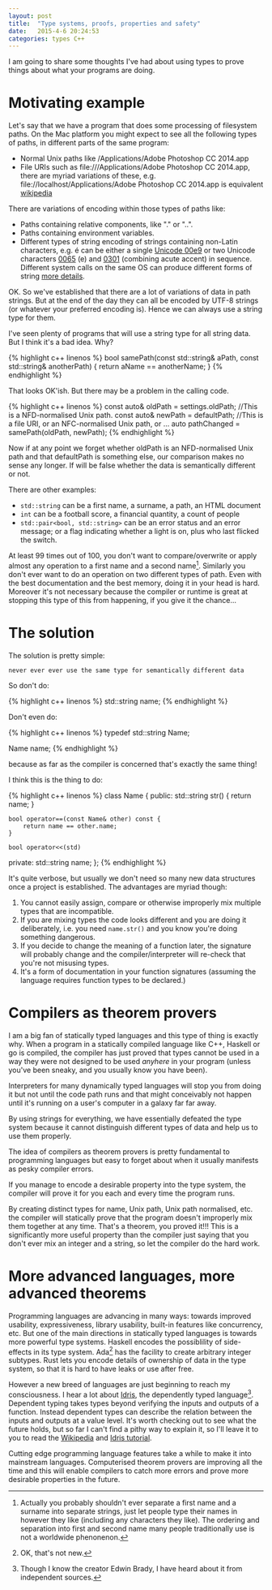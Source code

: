 ```yaml
---
layout: post
title:  "Type systems, proofs, properties and safety"
date:   2015-4-6 20:24:53
categories: types C++
---
```


<!--
Outline:
- what does a type system do?
 - statically types
 - dynamically typed (still avoids unsafety, but doesn't guarantee it before your code ships)
- what is wrong with reusing types
 - forenames, surnames
 - different types of paths
 - never want to compare those
- what sort of things can we prove using the C++ static type system
 - semantically different types must have different types in a program
 - what is the theorem that the compiler will prove for you?
 - what other things are there?
- more advanced research type safety like
 - dependent types
  
-->

I am going to share some thoughts I've had about using types to prove things about what your programs are doing.

Motivating example
==================

Let's say that we have a program that does some processing of filesystem paths. On the Mac platform you might expect to see all the following types of paths, in different parts of the same program:

- Normal Unix paths like /Applications/Adobe Photoshop CC 2014.app
- File URIs such as file:///Applications/Adobe Photoshop CC 2014.app, there are myriad variations of these, e.g. file://localhost/Applications/Adobe Photoshop CC 2014.app is equivalent [wikipedia](http://en.wikipedia.org/wiki/File_URI_scheme)

There are variations of encoding within those types of paths like:

- Paths containing relative components, like "." or "..".
- Paths containing environment variables.
- Different types of string encoding of strings containing non-Latin characters, e.g. é can be either a single [Unicode 00e9](http://unicode.org/cldr/utility/character.jsp?a=00e9) or two Unicode characters [0065](http://unicode.org/cldr/utility/character.jsp?a=0065) (e) and [0301](http://unicode.org/cldr/utility/character.jsp?a=0301) (combining acute accent) in sequence. Different system calls on the same OS can produce different forms of string [more details](http://en.wikipedia.org/wiki/Unicode_equivalence).

OK. So we've established that there are a lot of variations of data in path strings. But at the end of the day they can all be encoded by UTF-8 strings (or whatever your preferred encoding is). Hence we can always use a string type for them.

I've seen plenty of programs that will use a string type for all string data. But I think it's a bad idea. Why?

{% highlight c++ linenos %}
bool samePath(const std::string& aPath, const std::string& anotherPath) {
	return aName == anotherName;
}
{% endhighlight %}

That looks OK'ish. But there may be a problem in the calling code.

{% highlight c++ linenos %}
const auto& oldPath = settings.oldPath; //This is a NFD-normalised Unix path.
const auto& newPath = defaultPath;      //This is a file URI, or an NFC-normalised Unix path, or ...
auto pathChanged = samePath(oldPath, newPath);
{% endhighlight %}

Now if at any point we forget whether oldPath is an NFD-normalised Unix path and that defaultPath is something else, our comparison makes no sense any longer. If will be false whether the data is semantically different or not.

There are other examples:

- ``std::string`` can be a first name, a surname, a path, an HTML document
- ``int`` can be a football score, a financial quantity, a count of people
- ``std::pair<bool, std::string>`` can be an error status and an error message; or a flag indicating whether a light is on, plus who last flicked the switch.

At least 99 times out of 100, you don't want to compare/overwrite or apply almost any operation to a first name and a second name[^1]. Similarly you don't ever want to do an operation on two different types of path. Even with the best documentation and the best memory, doing it in your head is hard. Moreover it's not necessary because the compiler or runtime is great at stopping this type of this from happening, if you give it the chance...

[^1]: Actually you probably shouldn't ever separate a first name and a surname into separate strings, just let people type their names in however they like (including any characters they like). The ordering and separation into first and second name many people traditionally use is not a worldwide phenonenon.

The solution
============

The solution is pretty simple: 

	never ever ever use the same type for semantically different data

So don't do:

{% highlight c++ linenos %}
std::string name;
{% endhighlight %}

Don't even do:

{% highlight c++ linenos %}
typedef std::string Name;

Name name;
{% endhighlight %}

because as far as the compiler is concerned that's exactly the same thing!

I think this is the thing to do:

{% highlight c++ linenos %}
class Name {
public:
	std::string str() {
		return name;
	}

	bool operator==(const Name& other) const {
		return name == other.name;
	}

	bool operator<<(std)
private:
	std::string name;
};
{% endhighlight %}

It's quite verbose, but usually we don't need so many new data structures once a project is established. The advantages are myriad though:

1. You cannot easily assign, compare or otherwise improperly mix multiple types that are incompatible. 
2. If you are mixing types the code looks different and you are doing it deliberately, i.e. you need ``name.str()`` and you know you're doing something dangerous.
3. If you decide to change the meaning of a function later, the signature will probably change and the compiler/interpreter will re-check that you're not misusing types.
4. It's a form of documentation in your function signatures (assuming the language requires function types to be declared.)

Compilers as theorem provers
============================

I am a big fan of statically typed languages and this type of thing is exactly why. When a program in a statically compiled language like C++, Haskell or go is compiled, the compiler has just proved that types cannot be used in a way they were not designed to be used _anyhere_ in your program (unless you've been sneaky, and you usually know you have been).

Interpreters for many dynamically typed languages will stop you from doing it but not until the code path runs and that might conceivably not happen until it's running on a user's computer in a galaxy far far away.

By using strings for everything, we have essentially defeated the type system because it cannot distinguish different types of data and help us to use them properly.

The idea of compilers as theorem provers is pretty fundamental to programming languages but easy to forget about when it usually manifests as pesky compiler errors.

If you manage to encode a desirable property into the type system, the compiler will prove it for you each and every time the program runs.

By creating distinct types for name, Unix path, Unix path normalised, etc. the compiler will statically prove that the program doesn't improperly mix them together at any time. That's a theorem, you proved it!!! This is a significantly more useful property than the compiler just saying that you don't ever mix an integer and a string, so let the compiler do the hard work.

More advanced languages, more advanced theorems
===============================================

Programming languages are advancing in many ways: towards improved usability, expressiveness, library usability, built-in features like concurrency, etc. But one of the main directions in statically typed languages is towards more powerful type systems. Haskell encodes the possiblility of side-effects in its type system. Ada[^2] has the facility to create arbitrary integer subtypes. Rust lets you encode details of ownership of data in the type system, so that it is hard to have leaks or use after free.

[^2]: OK, that's not new.

However a new breed of languages are just beginning to reach my consciousness. I hear a lot about [Idris](http://www.idris-lang.org/), the dependently typed language[^3]. Dependent typing takes types beyond verifying the inputs and outputs of a function. Instead dependent types can describe the relation between the inputs and outputs at a value level. It's worth checking out to see what the future holds, but so far I can't find a pithy way to explain it, so I'll leave it to you to read the [Wikipedia](http://en.wikipedia.org/wiki/Dependent_type) and [Idris tutorial](http://docs.idris-lang.org/en/latest/tutorial/).

Cutting edge programming language features take a while to make it into mainstream languages. Computerised theorem provers are improving all the time and this will enable compilers to catch more errors and prove more desirable properties in the future.

[^3]: Though I know the creator Edwin Brady, I have heard about it from independent sources.



